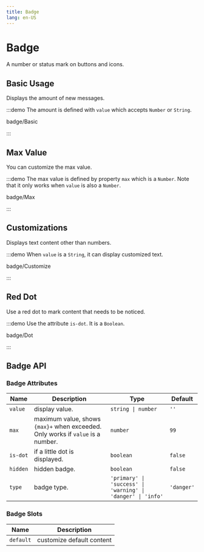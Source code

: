 ```yaml
---
title: Badge
lang: en-US
---
```


# Badge

A number or status mark on buttons and icons.

## Basic Usage

Displays the amount of new messages.

:::demo The amount is defined with `value` which accepts `Number` or `String`.

badge/Basic

:::

## Max Value

You can customize the max value.

:::demo The max value is defined by property `max` which is a `Number`. Note that it only works when `value` is also a `Number`.

badge/Max

:::

## Customizations

Displays text content other than numbers.

:::demo When `value` is a `String`, it can display customized text.

badge/Customize

:::

## Red Dot

Use a red dot to mark content that needs to be noticed.

:::demo Use the attribute `is-dot`. It is a `Boolean`.

badge/Dot

:::

## Badge API

### Badge Attributes

| Name     | Description                                                                     | Type                                                        | Default    |
| -------- | ------------------------------------------------------------------------------- | ----------------------------------------------------------- | ---------- |
| `value`  | display value.                                                                  | `string \| number`                                          | `''`       |
| `max`    | maximum value, shows `{max}+` when exceeded. Only works if `value` is a number. | `number`                                                    | `99`       |
| `is-dot` | if a little dot is displayed.                                                   | `boolean`                                                   | `false`    |
| `hidden` | hidden badge.                                                                   | `boolean`                                                   | `false`    |
| `type`   | badge type.                                                                     | `'primary' \| 'success' \| 'warning' \| 'danger' \| 'info'` | `'danger'` |

### Badge Slots

| Name      | Description               |
| --------- | ------------------------- |
| `default` | customize default content |
